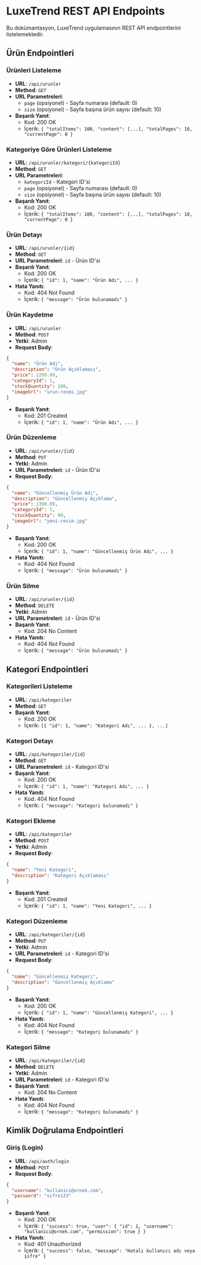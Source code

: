 # LuxeTrend REST API Endpoints

Bu dokümantasyon, LuxeTrend uygulamasının REST API endpointlerini listelemektedir.

## Ürün Endpointleri

### Ürünleri Listeleme
- **URL**: `/api/urunler`
- **Method**: `GET`
- **URL Parametreleri**: 
  - `page` (opsiyonel) - Sayfa numarası (default: 0)
  - `size` (opsiyonel) - Sayfa başına ürün sayısı (default: 10)
- **Başarılı Yanıt**:
  - Kod: 200 OK
  - İçerik: `{ "totalItems": 100, "content": [...], "totalPages": 10, "currentPage": 0 }`

### Kategoriye Göre Ürünleri Listeleme
- **URL**: `/api/urunler/kategori/{kategoriId}`
- **Method**: `GET`
- **URL Parametreleri**: 
  - `kategoriId` - Kategori ID'si
  - `page` (opsiyonel) - Sayfa numarası (default: 0)
  - `size` (opsiyonel) - Sayfa başına ürün sayısı (default: 10)
- **Başarılı Yanıt**:
  - Kod: 200 OK
  - İçerik: `{ "totalItems": 100, "content": [...], "totalPages": 10, "currentPage": 0 }`

### Ürün Detayı
- **URL**: `/api/urunler/{id}`
- **Method**: `GET`
- **URL Parametreleri**: `id` - Ürün ID'si
- **Başarılı Yanıt**:
  - Kod: 200 OK
  - İçerik: `{ "id": 1, "name": "Ürün Adı", ... }`
- **Hata Yanıtı**:
  - Kod: 404 Not Found
  - İçerik: `{ "message": "Ürün bulunamadı" }`

### Ürün Kaydetme
- **URL**: `/api/urunler`
- **Method**: `POST`
- **Yetki**: Admin
- **Request Body**:
```json
{
  "name": "Ürün Adı",
  "description": "Ürün Açıklaması",
  "price": 1299.99,
  "categoryId": 1,
  "stockQuantity": 100,
  "imageUrl": "urun-resmi.jpg"
}
```
- **Başarılı Yanıt**:
  - Kod: 201 Created
  - İçerik: `{ "id": 1, "name": "Ürün Adı", ... }`

### Ürün Düzenleme
- **URL**: `/api/urunler/{id}`
- **Method**: `PUT`
- **Yetki**: Admin
- **URL Parametreleri**: `id` - Ürün ID'si
- **Request Body**:
```json
{
  "name": "Güncellenmiş Ürün Adı",
  "description": "Güncellenmiş Açıklama",
  "price": 1399.99,
  "categoryId": 1,
  "stockQuantity": 90,
  "imageUrl": "yeni-resim.jpg"
}
```
- **Başarılı Yanıt**:
  - Kod: 200 OK
  - İçerik: `{ "id": 1, "name": "Güncellenmiş Ürün Adı", ... }`
- **Hata Yanıtı**:
  - Kod: 404 Not Found
  - İçerik: `{ "message": "Ürün bulunamadı" }`

### Ürün Silme
- **URL**: `/api/urunler/{id}`
- **Method**: `DELETE`
- **Yetki**: Admin
- **URL Parametreleri**: `id` - Ürün ID'si
- **Başarılı Yanıt**:
  - Kod: 204 No Content
- **Hata Yanıtı**:
  - Kod: 404 Not Found
  - İçerik: `{ "message": "Ürün bulunamadı" }`

## Kategori Endpointleri

### Kategorileri Listeleme
- **URL**: `/api/kategoriler`
- **Method**: `GET`
- **Başarılı Yanıt**:
  - Kod: 200 OK
  - İçerik: `[{ "id": 1, "name": "Kategori Adı", ... }, ...]`

### Kategori Detayı
- **URL**: `/api/kategoriler/{id}`
- **Method**: `GET`
- **URL Parametreleri**: `id` - Kategori ID'si
- **Başarılı Yanıt**:
  - Kod: 200 OK
  - İçerik: `{ "id": 1, "name": "Kategori Adı", ... }`
- **Hata Yanıtı**:
  - Kod: 404 Not Found
  - İçerik: `{ "message": "Kategori bulunamadı" }`

### Kategori Ekleme
- **URL**: `/api/kategoriler`
- **Method**: `POST`
- **Yetki**: Admin
- **Request Body**:
```json
{
  "name": "Yeni Kategori",
  "description": "Kategori Açıklaması"
}
```
- **Başarılı Yanıt**:
  - Kod: 201 Created
  - İçerik: `{ "id": 1, "name": "Yeni Kategori", ... }`

### Kategori Düzenleme
- **URL**: `/api/kategoriler/{id}`
- **Method**: `PUT`
- **Yetki**: Admin
- **URL Parametreleri**: `id` - Kategori ID'si
- **Request Body**:
```json
{
  "name": "Güncellenmiş Kategori",
  "description": "Güncellenmiş Açıklama"
}
```
- **Başarılı Yanıt**:
  - Kod: 200 OK
  - İçerik: `{ "id": 1, "name": "Güncellenmiş Kategori", ... }`
- **Hata Yanıtı**:
  - Kod: 404 Not Found
  - İçerik: `{ "message": "Kategori bulunamadı" }`

### Kategori Silme
- **URL**: `/api/kategoriler/{id}`
- **Method**: `DELETE`
- **Yetki**: Admin
- **URL Parametreleri**: `id` - Kategori ID'si
- **Başarılı Yanıt**:
  - Kod: 204 No Content
- **Hata Yanıtı**:
  - Kod: 404 Not Found
  - İçerik: `{ "message": "Kategori bulunamadı" }`

## Kimlik Doğrulama Endpointleri

### Giriş (Login)
- **URL**: `/api/auth/login`
- **Method**: `POST`
- **Request Body**:
```json
{
  "username": "kullanici@ornek.com",
  "password": "sifre123"
}
```
- **Başarılı Yanıt**:
  - Kod: 200 OK
  - İçerik: `{ "success": true, "user": { "id": 1, "username": "kullanici@ornek.com", "permission": true } }`
- **Hata Yanıtı**:
  - Kod: 401 Unauthorized
  - İçerik: `{ "success": false, "message": "Hatalı kullanıcı adı veya şifre" }`